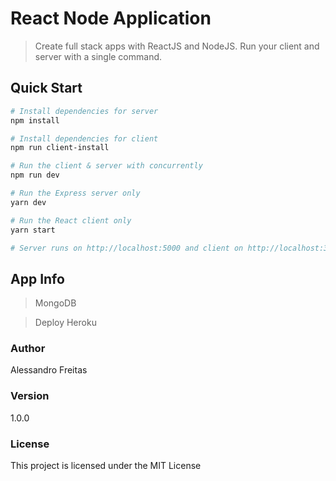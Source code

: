 # React Node Application

> Create full stack apps with ReactJS and NodeJS. Run your client and server with a single command.

## Quick Start

``` bash
# Install dependencies for server
npm install

# Install dependencies for client
npm run client-install

# Run the client & server with concurrently
npm run dev

# Run the Express server only
yarn dev

# Run the React client only
yarn start

# Server runs on http://localhost:5000 and client on http://localhost:3000
```

## App Info

> MongoDB

> Deploy Heroku

### Author

Alessandro Freitas

### Version

1.0.0

### License

This project is licensed under the MIT License
